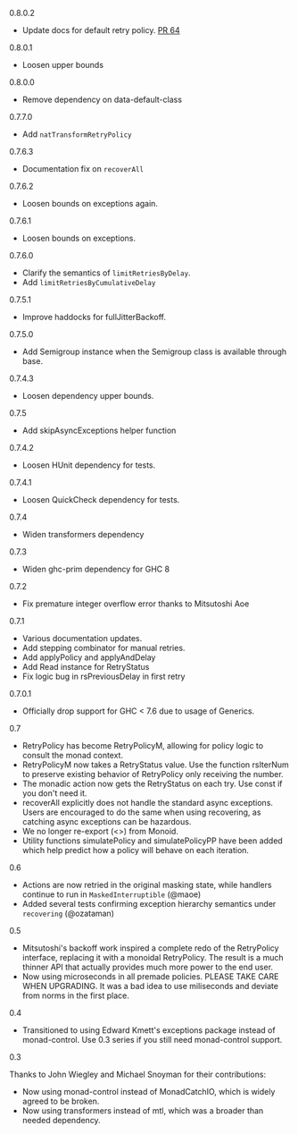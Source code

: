 0.8.0.2
* Update docs for default retry policy. [PR 64](https://github.com/Soostone/retry/pull/64)

0.8.0.1
* Loosen upper bounds

0.8.0.0
* Remove dependency on data-default-class

0.7.7.0
* Add `natTransformRetryPolicy`

0.7.6.3
* Documentation fix on `recoverAll`

0.7.6.2
* Loosen bounds on exceptions again.

0.7.6.1
* Loosen bounds on exceptions.

0.7.6.0
* Clarify the semantics of `limitRetriesByDelay`.
* Add `limitRetriesByCumulativeDelay`

0.7.5.1
* Improve haddocks for fullJitterBackoff.

0.7.5.0
* Add Semigroup instance when the Semigroup class is available through base.

0.7.4.3
* Loosen dependency upper bounds.

0.7.5
* Add skipAsyncExceptions helper function

0.7.4.2
* Loosen HUnit dependency for tests.

0.7.4.1
* Loosen QuickCheck dependency for tests.

0.7.4
* Widen transformers dependency

0.7.3
* Widen ghc-prim dependency for GHC 8

0.7.2
* Fix premature integer overflow error thanks to Mitsutoshi Aoe

0.7.1
* Various documentation updates.
* Add stepping combinator for manual retries.
* Add applyPolicy and applyAndDelay
* Add Read instance for RetryStatus
* Fix logic bug in rsPreviousDelay in first retry

0.7.0.1
* Officially drop support for GHC < 7.6 due to usage of Generics.

0.7
* RetryPolicy has become RetryPolicyM, allowing for policy logic to
  consult the monad context.
* RetryPolicyM now takes a RetryStatus value. Use the function
  rsIterNum to preserve existing behavior of RetryPolicy only
  receiving the number.
* The monadic action now gets the RetryStatus on each try. Use const
  if you don't need it.
* recoverAll explicitly does not handle the standard async
  exceptions. Users are encouraged to do the same when using
  recovering, as catching async exceptions can be hazardous.
* We no longer re-export (<>) from Monoid.
* Utility functions simulatePolicy and simulatePolicyPP have been
  added which help predict how a policy will behave on each iteration.

0.6

* Actions are now retried in the original masking state, while
  handlers continue to run in `MaskedInterruptible` (@maoe)
* Added several tests confirming exception hierarchy semantics under
  `recovering` (@ozataman)

0.5

* Mitsutoshi's backoff work inspired a complete redo of the
  RetryPolicy interface, replacing it with a monoidal RetryPolicy. The
  result is a much thinner API that actually provides much more power
  to the end user.
* Now using microseconds in all premade policies. PLEASE TAKE CARE
  WHEN UPGRADING. It was a bad idea to use miliseconds and deviate
  from norms in the first place.

0.4

* Transitioned to using Edward Kmett's exceptions package instead of
  monad-control. Use 0.3 series if you still need monad-control
  support.

0.3

Thanks to John Wiegley and Michael Snoyman for their contributions:

* Now using monad-control instead of MonadCatchIO, which is widely
  agreed to be broken.
* Now using transformers instead of mtl, which was a broader than
  needed dependency.
